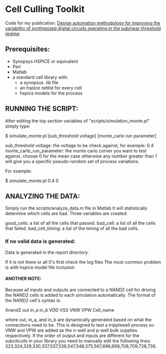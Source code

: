 # Cell Culling Toolkit
Code for my publication: [Design automation methodology for improving the variability of synthesized digital circuits operating in the sub/near-threshold regime](https://ieeexplore.ieee.org/document/6008604)


## Prerequisites:
* Synopsys HSPICE or equivalent
* Perl
* Matlab
* a standard cell library with:
	* a synopsus .lib file
	* an hspice netlist for every cell
	* hspice models for the process

## RUNNING THE SCRIPT:
After editing the top section variables of "scripts/simulation_monte.pl" simply type:

$ simulate_monte.pl [sub_threshold voltage] [monte_carlo run parameter]

sub_threshold voltage: 		the voltage to be check against, for example: 0.4
monte_carlo_run_parameter: 	the monte carlo corner you want to test against, choose 0 for the mean case otherwise any number greater than 1 will give you a specific pseudo-random set of process variations.

For example:

$ simulate_monte.pl 0.4 0

## ANALYZING THE DATA:

Simply run the scripts/analyze_data.m file in Matlab
It will statistically determine which cells are bad.
Three variables are created:

good_cells: a list of all the cells that passed.
bad_cell: a list of all the cells that failed.
bad_cell_timing: a list of the timing of all the bad cells.


### If no valid data is generated:

Data is generated in the report directory.

If it is not there or all 0's first check the log files
The most common problem is with hspice model file inclusion

#### ANOTHER NOTE:

Because all inputs and outputs are connected to a NAND2 cell for driving the NAND2 cells is added to each simulation automatically. The format of the NAND2 cell's syntax is:

Xnand2 out in_a in_b VDD VSS VNW VPW Cell_name

where out, in_a, and in_b are dynamically generated based on what the connections need to be.
This is designed to test a tripplewell process so VNW and VPW are added as the n-well and p-well bulk supplies respectively.
If the order of output and inputs are different for the subcitcuits in your library you need to manually edit the following lines: 323,324,329,330,337,537,538,547,548,575,567,698,699,708,709,728,736.


